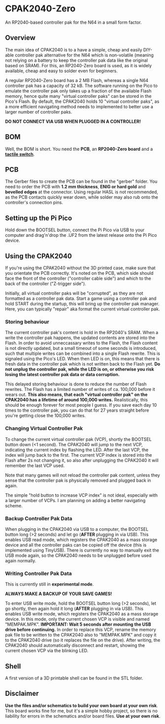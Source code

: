 # CPAK2040-Zero
An RP2040-based controller pak for the N64 in a small form factor.

## Overview
The main idea of CPAK2040 is to a have a simple, cheap and easily DIY-able controller pak alternative for the N64 which is non-volatile (meaning not relying on a battery to keep the controller pak data like the original based on SRAM). 
For this, an RP2040-Zero board is used, as it is widely available, cheap and easy to solder even for beginners.

A regular RP2040-Zero board has a 2 MB Flash, whereas a single N64 controller pak has a capacity of 32 kB.
The software running on the Pico to emulate the controller pak only takes up a fraction of the available Flash memory, hence quite many "virtual controller paks" can be stored in the Pico's Flash.
By default, the CPAK2040 holds 10 "virtual controller paks", as a more efficient navigating method needs to implemented to better use a larger number of controller paks.

**DO NOT CONNECT VIA USB WHEN PLUGGED IN A CONTROLLER!**

## BOM
Well, the BOM is short.
You need the **PCB**, an **RP2040-Zero board** and a [**tactile switch**](https://www.lcsc.com/product-detail/Tactile-Switches_XKB-Connection-TC-1101DE-C-F_C561490.html). 

## PCB
The Gerber files to create the PCB can be found in the "gerber" folder.
You need to order the PCB with **1.2 mm thickness**, **ENIG or hard gold** and **bevelled edges** at the connector.
Using regular HASL is not recommended, as the PCB contacts quickly wear down, while solder may also rub onto the controller's connection pins.

## Setting up the Pi Pico
Hold down the BOOTSEL button, connect the Pi Pico via USB to your computer and drag'n'drop the .UF2 from the latest release onto the Pi Pico device.

## Using the CPAK2040
If you're using the CPAK2040 without the 3D printed case, make sure that you orientate the PCB correctly.
It's noted on the PCB, which side should face the front of the controller ("controller cable side") and which to the back of the controller ("Z-trigger side").

Initially, all virtual controller paks will be "corrupted", as they are not formatted as a controller pak data.
Start a game using a controller pak and hold START during the startup, this will bring up the controller pak manager.
Here, you can typically "repair" aka format the current virtual controller pak.

### Storing behaviour
The current controller pak's content is hold in the RP2040's SRAM.
When a write the controller pak happens, the updated contents are stored into the Flash.
In order to avoid unneccassary writes to the Flash, the Flash content is not directly updated, but a small timeout of some seconds is introduced, such that multiple writes can be combined into a single Flash rewrite.
This is signaled using the Pico's LED.
When then LED is on, this means that there is fresh data in the controller pak which is not written back to the Flash yet.
**Do not unplug the controller pak, while the LED is on, or otherwise you risk losing the latest controller pak data or data corruption.**

This delayed storing behaviour is done to reduce the number of Flash rewrites.
The Flash has a limited number of writes of ca. 100,000 before it wears out.
**This also means, that each "virtual controller pak" on the CPAK2040 has a lifetime of around 100,000 writes.**
Realistically, this should be enough forever for most people I guess.
If you save each day 10 times to the controller pak, you can do that for 27 years straight before you're getting close the 100,000 writes.

### Changing Virtual Controller Pak
To change the current virtual controller pak (VCP), shortly the BOOTSEL button down (<1 second).
The CPAK2040 will jump to the next VCP, indicating the current index by flashing the LED.
After the last VCP, the index will jump back to the first.
The current VCP index is stored into the Flash after 2s not changing it, so also after unplugging the CPAK2040 it will remember the last VCP used.

Note that many games will not reload the controller pak content, unless they sense that the controller pak is physically removed and plugged back in again.

The simple "hold button to increase VCP index" is not ideal, especially with a larger number of VCPs.
I am planning on adding a better navigating scheme.

### Backup Controller Pak Data
When plugging in the CPAK2040 via USB to a computer, the BOOTSEL button long (>2 seconds) and let go (**AFTER** plugging in via USB).
This enables USB read mode, which registers the CPAK2040 as a mass storage device and all the controller paks can be copied off the device (this is implemented using TinyUSB).
There is currently no way to manually exit the USB mode again, so the CPAK2040 needs to be unplugged before used again normally.

### Writing Controller Pak Data
This is currently still in **experimental mode**.

**ALWAYS MAKE A BACKUP OF YOUR SAVE GAMES!**

To enter USB write mode, hold the BOOTSEL button long (>2 seconds), let go shortly, then again hold it long (**AFTER** plugging in via USB).
This enables USB write mode, which registers the CPAK2040 as a mass storage device.
In this mode, only the current chosen VCP is visible and named "MEMPAK.MPK".
**IMPORTANT: Wait 5 seconds after mounting the USB drive before continuing.**
In order to replace this VCP, rename the memory pak file to be written to the CPAK2040 also to "MEMPAK.MPK" and copy it to the CPAK2040 drive (so it replaces the file on the drive).
After writing, the CPAK2040 should automatically disconnect and restart, showing the current chosen VCP via the blinking LED.


## Shell
A first version of a 3D printable shell can be found in the STL folder.

## Disclaimer
**Use the files and/or schematics to build your own board at your own risk**.
This board works fine for me, but it's a simple hobby project, so there is no liability for errors in the schematics and/or board files.
**Use at your own risk**.
